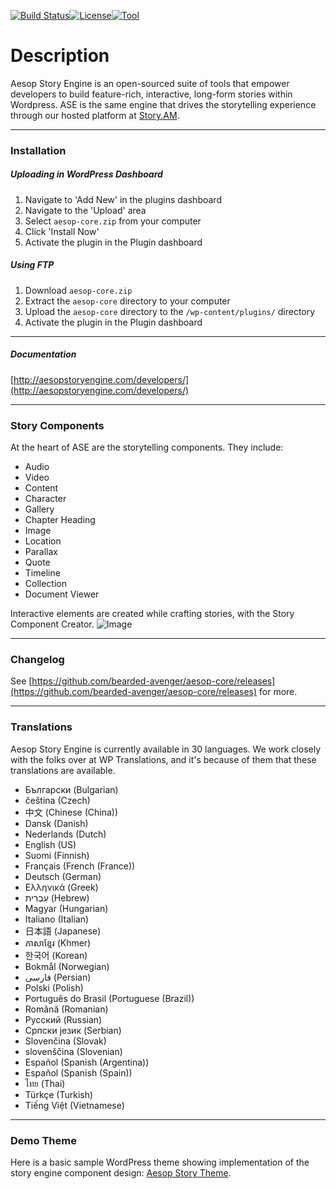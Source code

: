 [![Build Status](https://scrutinizer-ci.com/g/bearded-avenger/aesop-core/badges/build.png?b=master)](https://scrutinizer-ci.com/g/bearded-avenger/aesop-core/build-status/master)[![License](https://img.shields.io/badge/license-GPL--2.0%2B-red.svg?style=flat-square)](http://www.gnu.org/licenses/gpl-2.0.html)[![Tool](https://img.shields.io/badge/wp--translations-used-brightgreen.svg?style=flat-square)](http://wp-translations.org) 
# Description
Aesop Story Engine is an open-sourced suite of tools that empower developers to build feature-rich, interactive, long-form stories within Wordpress. ASE is the same engine that drives the storytelling experience through our hosted platform at [Story.AM](https://story.am).

---

### Installation
##### Uploading in WordPress Dashboard

1. Navigate to 'Add New' in the plugins dashboard  
2. Navigate to the 'Upload' area  
3. Select `aesop-core.zip` from your computer  
4. Click 'Install Now'  
5. Activate the plugin in the Plugin dashboard  

##### Using FTP  

1. Download `aesop-core.zip`  
2. Extract the `aesop-core` directory to your computer  
3. Upload the `aesop-core` directory to the `/wp-content/plugins/` directory  
4. Activate the plugin in the Plugin dashboard

---

##### Documentation
[http://aesopstoryengine.com/developers/](http://aesopstoryengine.com/developers/)  

---

### Story Components
At the heart of ASE are the storytelling components. They include:  
* Audio  
* Video  
* Content  
* Character  
* Gallery
* Chapter Heading  
* Image  
* Location  
* Parallax  
* Quote  
* Timeline  
* Collection  
* Document Viewer  

Interactive elements are created while crafting stories, with the Story Component Creator.
![Image](https://dl.dropboxusercontent.com/u/5594632/ase-screenshot.png)

---

### Changelog
See [https://github.com/bearded-avenger/aesop-core/releases](https://github.com/bearded-avenger/aesop-core/releases) for more.

---

### Translations
Aesop Story Engine is currently available in 30 languages. We work closely with the folks over at WP Translations, and it's because of them that these translations are available.
* Български (Bulgarian)
* čeština‎ (Czech)
* 中文 (Chinese (China))
* Dansk (Danish)
* Nederlands (Dutch)
* English (US)
* Suomi (Finnish)
* Français (French (France))
* Deutsch (German)
* Ελληνικά (Greek)
* עִבְרִית (Hebrew)
* Magyar (Hungarian)
* Italiano (Italian)
* 日本語 (Japanese)
* ភាសាខ្មែរ (Khmer)
* 한국어 (Korean)
* Bokmål (Norwegian)
* فارسی (Persian)
* Polski (Polish)
* Português do Brasil (Portuguese (Brazil))
* Română (Romanian)
* Русский (Russian)
* Српски језик (Serbian)
* Slovenčina (Slovak)
* slovenščina (Slovenian)
* Español (Spanish (Argentina))
* Español (Spanish (Spain))
* ไทย (Thai)
* Türkçe (Turkish)
* Tiếng Việt (Vietnamese)

---

### Demo Theme  
Here is a basic sample WordPress theme showing implementation of the story engine component design: [Aesop Story Theme](https://github.com/AesopInteractive/aesop-story-theme).
